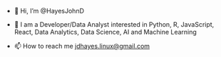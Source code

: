 - 👋 Hi, I’m @HayesJohnD
- 👀 I am a Developer/Data Analyst interested in Python, R, JavaScript, React, Data Analytics, Data Science, AI and Machine Learning

- 📫 How to reach me jdhayes.linux@gmail.com

<!---
HayesJohnD/HayesJohnD is a ✨ special ✨ repository because its `README.md` (this file) appears on your GitHub profile.
You can click the Preview link to take a look at your changes.
--->

